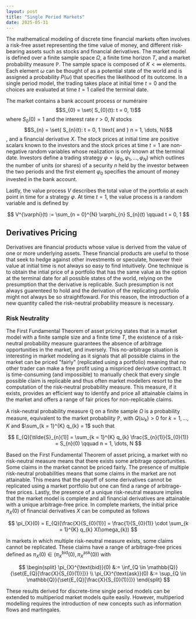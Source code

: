 ```yaml
---
layout: post
title: "Single Period Markets"
date: 2025-05-31
---
```


The mathematical modeling of discrete time financial markets often involves a risk-free asset representing the time value of money, and different risk-bearing assets such as stocks and financial derivatives. The market model is defined over a finite sample space $\Omega$, a finite time horizon $T$, and a market probability measure $\mathbb{P}$. The sample space is composed of $K < \infty$ elements. Each element $\omega$ can be thought of as a potential state of the world and is assigned a probability $P(\omega)$ that specifies the likelihood of its outcome. In a single period model, the trading takes place at initial time $t = 0$ and the choices are evaluated at time $t = 1$ called the terminal date.

The market contains a bank account process or numéraire 
$$S_{0} = \set{ S_{0}(t): t = 0, 1}$$ where $S_{0}(0) = 1$ and the interest rate $r > 0$, $N$ stocks 
$$S_{n} = \set{ S_{n}(t): t = 0, 1 \text{ and } n = 1, \dots, N}$$, and a financial derivative $X$. The stock prices at initial time are positive scalars known to the investors and the stock prices at time $t = 1$ are non-negative random variables whose realization is only known at the terminal date. Investors define a trading strategy $\varphi = (\varphi_{0}, \varphi_{1}, \dots ,\varphi_{N})$ which outlines the number of units (or shares) of a security $n$ held by the investor between the two periods and the first element $\varphi_{0}$ specifies the amount of money invested in the bank account.

Lastly, the value process $V$ describes the total value of the portfolio at each point in time for a strategy $\varphi$. At time $t = 1$, the value process is a random variable  and is defined by

$$
V^{\varphi}(t) := \sum_{n = 0}^{N} \varphi_{n} S_{n}(t) \qquad t = 0, 1
$$

## Derivatives Pricing

Derivatives are financial products whose value is derived from the value of one or more underlying assets. These financial products are useful to those that seek to hedge against other investments or speculate, however their value at initial time is not always so easy to find intuitively. One technique is to obtain the intial price of a portfolio that has the same value as the option at the terminal date for all possible states of the world, relying on the presumption that the derivative is replicable. Such presumption is not always guarenteed to hold and the derivation of the replicating portfolio might not always be so straightfoward. For this reason, the introduction of a new quantity called the risk-neutral probability measure is necessary.

### Risk Neutrality

The First Fundamental Theorem of asset pricing states that in a market model with a finite sample size and a finite time $T$, the existence of a risk-neutral probability measure guarantees the absence of arbitrage opportunities in the market, and inversely. This no-arbitrage situation is interesting in market modeling as it signals that all possible claims in the market can be priced "fairly" (replicated using a portfolio) meaning that no other trader can make a free profit using a mispriced derivative contract. It is time-consuming (and impossible) to manually check that every single possible claim is replicable and thus often market modellers resort to the computation of the risk-neutral probability measure. This measure, if it exists, provides an efficient way to identify and price all attainable claims in the market and offers a range of fair prices for non-replicable claims. 

A risk-neutral probability measure $\mathbb{Q}$ on a finite sample $\Omega$ is a probability measure, equivalent to the market probability $\mathbb{P}$, with $Q(\omega_{k}) > 0$ for $k = 1, \dots, K$ and $\sum_{k = 1}^{K} q_{k} = 1$ such that

$$
E_{Q}[\tilde{S}_{n}(1)] = \sum_{k = 1}^{K} q_{k} \frac{S_{n}(1)}{S_{0}(1)} = S_{n}(0) \qquad n = 1, \dots, N
$$

Based on the First Fundamental Theorem of asset pricing, a market with no risk-neutral measure means that there exists some arbitrage opportunities. Some claims in the market cannot be priced fairly. The presence of multiple risk-neutral probabilities means that some claims in the market are not attainable. This means that the payoff of some derivatives cannot be replicated using a market portfolio but one can find a range of arbitrage-free prices. Lastly, the presence of a unique risk-neutral measure implies that the market model is complete and all financial derivatives are attainable with a unique arbitrage-free price. In complete markets, the initial price $\pi_{X}(0)$ of financial derivatives $X$ can be computed as follows

$$
\pi_{X}(0) = E_{Q}[\frac{X}{S_{0}(1)}] = \frac{1}{S_{0}(1)} \cdot \sum_{k = 1}^{K} q_{k} X(\omega_{k})
$$

In markets in which multiple risk-neutral measure exists, some claims cannot be replicated. These claims have a range of arbitrage-free prices defined as $\pi_{X}(0) \in (\pi_{X}^{\text{bid}}(0), \pi_{X}^{\text{ask}}(0))$ with

$$
\begin{split}
\pi_{X}^{\text{bid}}(0) &:= \inf_{Q \in \mathbb{Q}}{\set{E_{Q}[\frac{X}{S_{0}(1)}]}}
\\
\pi_{X}^{\text{ask}}(0) &:= \sup_{Q \in \mathbb{Q}}{\set{E_{Q}[\frac{X}{S_{0}(1)}]}}
\end{split}
$$

These results derived for discrete-time single period models can be extended to multiperiod market models quite easily. However, multiperiod modelling requires the introduction of new concepts such as information flows and martingales.